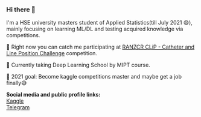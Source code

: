 ### Hi there 👋

I'm a HSE university masters student of Applied Statistics(till July 2021 😄), mainly focusing on learning ML/DL and testing acquired knowledge via competitions.</br>

🎯 Right now you can catch me  participating at <a href="https://www.kaggle.com/c/ranzcr-clip-catheter-line-classification">RANZCR CLiP - Catheter and Line Position Challenge</a> competition.

📖 Currently taking Deep Learning School by MIPT course.

👀 2021 goal: Become kaggle competitions master and maybe get a job finally😅  

**Social media and public profile links:** </br>
<a href="https://www.kaggle.com/edyanakov">Kaggle</a> </br>
<a href="https://t.me/edyanakov">Telegram</a>

<!--
**Edyanakov/Edyanakov** is a ✨ _special_ ✨ repository because its `README.md` (this file) appears on your GitHub profile
